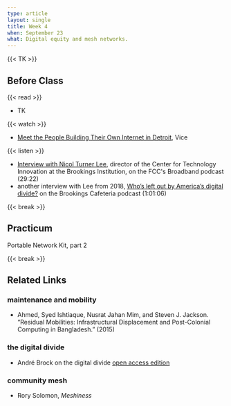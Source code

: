 ```yaml
---
type: article
layout: single
title: Week 4
when: September 23
what: Digital equity and mesh networks.
---
```


{{< TK >}}

## Before Class

{{< read >}}
- TK

{{< watch >}}
- [Meet the People Building Their Own Internet in Detroit](https://www.youtube.com/watch?v=1B0u6nvcTsI), Vice

{{< listen >}}
- [Interview with Nicol Turner Lee](https://www.fcc.gov/news-events/podcast/dr-nicol-turner-lee-director-center-technology-innovation-brookings-institution), director of the Center for Technology Innovation at the Brookings Institution, on the FCC's Broadband podcast (29:22)
- another interview with Lee from 2018, [Who’s left out by America’s digital divide?](https://www.brookings.edu/podcast-episode/whos-left-out-by-americas-digital-divide/) on the Brookings Cafeteria podcast (1:01:06)

{{< break >}}

## Practicum

Portable Network Kit, part 2

{{< break >}}

## Related Links

### maintenance and mobility

- Ahmed, Syed Ishtiaque, Nusrat Jahan Mim, and Steven J. Jackson. “Residual Mobilities: Infrastructural Displacement and Post-Colonial Computing in Bangladesh.” (2015)

### the digital divide

- André Brock on the digital divide [open access edition](http://opensquare.nyupress.org/books/9781479820375/read/)

### community mesh

- Rory Solomon, *Meshiness*
